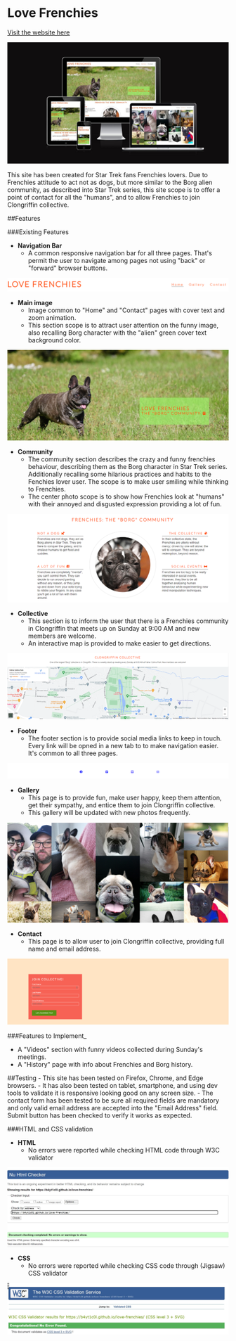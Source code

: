 
# Love Frenchies

[Visit the website here](https://b4yt1c0l.github.io/love-frenchies/index.html)

![Responsice Mockup](https://github.com/b4yt1c0l/love-frenchies/blob/main/docs/images/mockup_image.png)

This site has been created for Star Trek fans Frenchies lovers. Due to Frenchies attitude to act not as dogs, but more similar to the Borg alien community, as described into Star Trek series, this site scope is to offer a point of contact for all the "humans", and to allow Frenchies to join Clongriffin collective.

##Features

###Existing Features

- __Navigation Bar__
    - A common responsive navigation bar for all three pages. That's permit the user to navigate among pages not using "back" or "forward" browser buttons.

![Nav](https://github.com/b4yt1c0l/love-frenchies/blob/main/docs/images/nav.png)

- __Main image__
    - Image common to "Home" and "Contact" pages with cover text and zoom animation.
    - This section scope is to attract user attention on the funny image, also recalling Borg character with the "alien" green cover text background color.

![Main Image](https://github.com/b4yt1c0l/love-frenchies/blob/main/docs/images/main_image.png)

- __Community__
    - The community section describes the crazy and funny frenchies behaviour, describing them as the Borg character in Star Trek series. Additionally recalling some hilarious practices and habits to the Fenchies lover user. The scope is to make user smiling while thinking to Frenchies.
    - The center photo scope is to show how Frenchies look at "humans" with their annoyed and disgusted expression providing a lot of fun.

![Community](https://github.com/b4yt1c0l/love-frenchies/blob/main/docs/images/community.png)

- __Collective__
    - This section is to inform the user that there is a Frenchies community in Clongriffin that meets up on Sunday at 9:00 AM and new members are welcome.
    - An interactive map is provided to make easier to get directions.

![Collective](https://github.com/b4yt1c0l/love-frenchies/blob/main/docs/images/collective_map.png)

- __Footer__
    - The footer section is to provide social media links to keep in touch. Every link will be opned in a new tab to to make navigation easier. It's common to all three pages.

![Footer](https://github.com/b4yt1c0l/love-frenchies/blob/main/docs/images/footer.png)

- __Gallery__
    - This page is to provide fun, make user happy, keep them attention, get their sympathy, and entice them to join Clongriffin collective.
    - This gallery will be updated with new photos frequently.

![Gallery](https://github.com/b4yt1c0l/love-frenchies/blob/main/docs/images/gallery.png)

- __Contact__
    - This page is to allow user to join Clongriffin collective, providing full name and email address.

![Contact](https://github.com/b4yt1c0l/love-frenchies/blob/main/docs/images/contact_form.png)

###Features to Implement_
- A "Videos" section with funny videos collected during Sunday's meetings.
- A "History" page with info about Frenchies and Borg history.

##Testing
    - This site has been tested on Firefox, Chrome, and Edge browsers.
    - It has also been tested on tablet, smartphone, and using dev tools to validate it is responsive looking good on any screen size.
    - The contact form has been tested to be sure all required fields are mandatory and only valid email address are accepted into the "Email Address" field. Submit button has been checked to verify it works as expected.

###HTML and CSS validation

- __HTML__
    - No errors were reported while checking HTML code through W3C validator

![HTML Validation](https://github.com/b4yt1c0l/love-frenchies/blob/main/docs/images/html_validator_1.png)

- __CSS__
    - No errors were reported while checking CSS code through (Jigsaw) CSS validator

![CSS Validation](https://github.com/b4yt1c0l/love-frenchies/blob/main/docs/images/css_validator_1.png)

